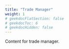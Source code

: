 ```yaml
---
title: "Trade Manager"
weight: 1
# geekdocFlatSection: false
# geekdocToc: 6
# geekdocHidden: false
---
```


Content for trade manager.
